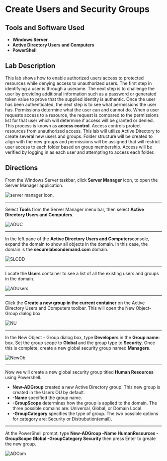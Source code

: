 <h1>Create Users and Security Groups</h1>

<h2>Tools and Software Used</h2>

- <b>Windows Server</b> 
- <b>Active Directory Users and Computers</b> 
- <b>PowerShell</b> 

<h2>Lab Description</h2>
  <p>This lab shows how to enable authorized users access to protected resources while denying access to unauthorized users. The first step in identifying a user is through a userame. The next step is to challenge the user by providing additional information such as a password or generated token value to prove that the supplied identity is authentic. Once the user has been authenticated, the next step is to see what permissions the user has. Permissions determine what the user can and cannot do. When a user requests access to a resource, the request is compared to the permissions list for that user which will determine if access will be granted or denied. This process is known as <b>access control</b>. Access controls protect resources from unauthorized access. This lab will utilize Active Directory to create several new users and groups. Folder structure will be created to align with the new groups and permissions will be assigned that will restrict user access to each folder based on group membership. Access will be verified by logging in as each user and attempting to access each folder. </p>
  
<h2>Directions</h2>
    <p>From the Windows Server taskbar, click <b>Server Manager</b> icon, to open the Server Manager application.</p>

![server manager icon](https://user-images.githubusercontent.com/107451613/177577215-136b235a-7600-40f6-a6bf-a7a5813decbc.png).

<hr>

<p>Select <b>Tools</b> from the Server Manager menu bar, then select <b>Active Directory Users and Computers</b>.

![ADUC](https://user-images.githubusercontent.com/107451613/177578610-469e2b16-28d0-435e-b210-ee9822ee1f04.png)

  <hr>
<p>In the left pane of the <b>Active Directory Users and Computers</b>console, expand the domain to show all objects in the domain. In this case, the domain is the <b>securelabsondemand.com</b> domain. 
  
![SLODD](https://user-images.githubusercontent.com/107451613/177579823-45945717-bc82-46bf-903b-000cd57bb349.png)
  
  <hr>

<p>Locate the <b>Users</b> container to see a list of all the existing users and groups in the domain. 
  
![ADUsers](https://user-images.githubusercontent.com/107451613/177580324-3b33cbd8-9a4a-4058-9010-5edb680f2589.png)
  
  <hr>
<p> Click the <b> Create a new group in the current container</b> on the Active Directory Users and Computers toolbar. This will open the New Object-Group dialog box.
  
  ![NU](https://user-images.githubusercontent.com/107451613/177581470-966a7695-01bb-40b4-9ce6-5c1cfd405b3e.png)
<hr>
<p>In the New Object - Group dialog box, type <b>Developers</b> in the <b>Group name:</b> box. Set the group scope to <b>Global</b> and the group type to <b>Security</b>. Once this is complete, create a new global security group named <b>Managers</b>.
  
![NewOb](https://user-images.githubusercontent.com/107451613/177581932-29f93495-29b5-47f6-bcc2-789334c93563.png)
  
  <hr>
Now we will create a new global security group titled <b>Human Resources</b> using Powershell. 
<ul>
  <li><b>New-ADGroup</b> created a new Active Directory group. This new group is created in the Users OU by default.</li>
  <li><b>-Name</b> specified the group name.</li>
  <li><b>-GroupScope</b> determines how the group is applied to the domain. The three possible domains are: Universal, Global, or Domain Local.</li>
  <li><b>-GroupCategory</b> specifies the type of group. The two possible options for category are: Security or Distrubution(email).</li>
</ul>
  <hr>

At the PowerShell prompt, type <b>New-ADGroup -Name HumanResources -GroupScope Global -GroupCategory Security</b> then press Enter to greate the new group. 

![ADCom](https://user-images.githubusercontent.com/107451613/177585872-96c7e6d1-f59b-46bf-a295-bc404373c16c.png)

